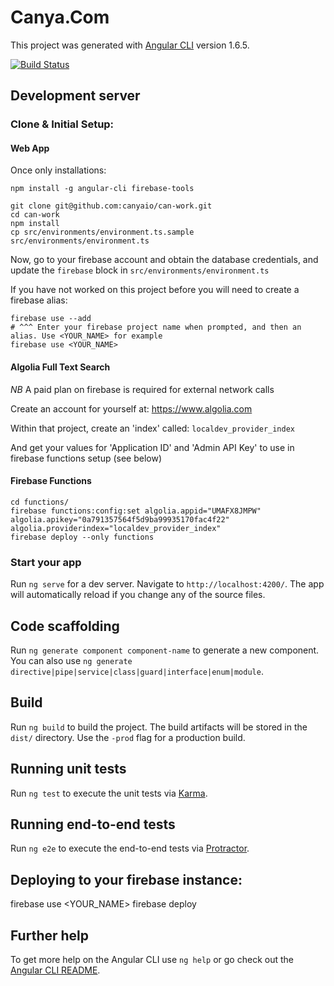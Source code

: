 # Canya.Com

This project was generated with [Angular CLI](https://github.com/angular/angular-cli) version 1.6.5.

[![Build Status](https://travis-ci.com/canyaio/can-work.svg?token=FAxKySscNkseqRyx9f3i&branch=master)](https://travis-ci.com/canyaio/can-work)

## Development server

### Clone & Initial Setup:

#### Web App

Once only installations:

```
npm install -g angular-cli firebase-tools
```

```
git clone git@github.com:canyaio/can-work.git
cd can-work
npm install
cp src/environments/environment.ts.sample src/environments/environment.ts
```

Now, go to your firebase account and obtain the database credentials, and update the `firebase` block in `src/environments/environment.ts`

If you have not worked on this project before you will need to create a firebase alias:

```
firebase use --add
# ^^^ Enter your firebase project name when prompted, and then an alias. Use <YOUR_NAME> for example
firebase use <YOUR_NAME>
```

#### Algolia Full Text Search

*NB* A paid plan on firebase is required for external network calls

Create an account for yourself at: https://www.algolia.com

Within that project, create an 'index' called: `localdev_provider_index`

And get your values for 'Application ID' and 'Admin API Key' to use in firebase functions setup (see below)

#### Firebase Functions

```
cd functions/
firebase functions:config:set algolia.appid="UMAFX8JMPW" algolia.apikey="0a791357564f5d9ba99935170fac4f22" algolia.providerindex="localdev_provider_index"
firebase deploy --only functions
```

### Start your app

Run `ng serve` for a dev server. Navigate to `http://localhost:4200/`. The app will automatically reload if you change any of the source files.

## Code scaffolding

Run `ng generate component component-name` to generate a new component. You can also use `ng generate directive|pipe|service|class|guard|interface|enum|module`.

## Build

Run `ng build` to build the project. The build artifacts will be stored in the `dist/` directory. Use the `-prod` flag for a production build.

## Running unit tests

Run `ng test` to execute the unit tests via [Karma](https://karma-runner.github.io).

## Running end-to-end tests

Run `ng e2e` to execute the end-to-end tests via [Protractor](http://www.protractortest.org/).

## Deploying to your firebase instance:

firebase use <YOUR_NAME>
firebase deploy

## Further help

To get more help on the Angular CLI use `ng help` or go check out the [Angular CLI README](https://github.com/angular/angular-cli/blob/master/README.md).
